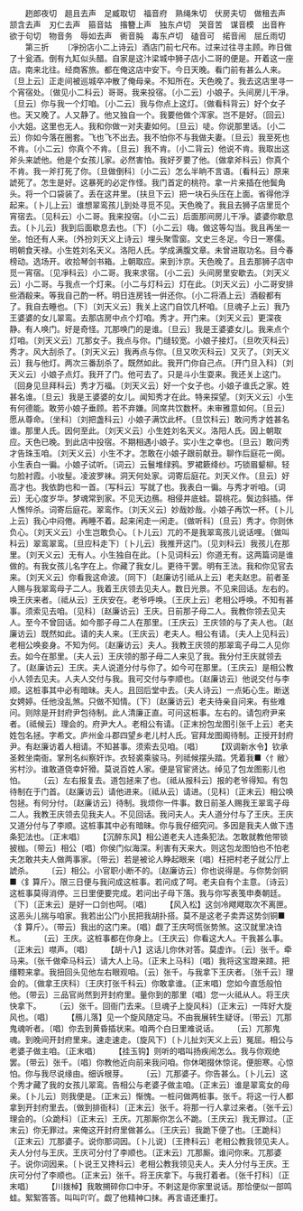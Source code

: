 <!-- { "loadSidebar": true } -->
　　趔郎夜切　趄且去声　足臧取切　福音府　熟绳朱切　伏房夫切　做租去声　颔含去声　刃仁去声　箍音姑　揝簪上声　独东卢切　哭音苦　谋音模　出音杵　欲于句切　物音务　辱如去声　衠音肫　毒东卢切　磕音可　掿音闹　屈丘雨切
　　第三折
　　〔凈扮店小二上诗云〕酒店门前七尺布。过来过往寻主顾。昨日做了十瓮酒。倒有九缸似头醋。自家是这汴梁城中狮子店小二哥的便是。开着这一座店。南来北往。经商客旅。都在俺这店中安下。今日天晚。看门前有甚么人来。〔旦上云〕正走间被巡城卒冲散了俺母亲。不知所在。天色晚了。我去这店里寻一个宵宿处。〔做见小二科云〕哥哥。我来投宿。〔小二云〕小娘子。头间房儿干凈。〔旦云〕你与我一个灯咱。〔小二云〕我与你点上这灯。〔做看科背云〕好个女子也。天又晚了。人又静了。他又独自一个。我要他做个浑家。岂不是好。〔回云〕小大姐。这里也无人。我和你做一对夫妻如何。〔旦云〕唗。你说那里话。〔小二云〕你如今落在圈套。飞也飞不出去。我不怕你不与我做夫妻。〔旦云〕我至死也不肯。〔小二云〕你真个不肯。〔旦云〕我不肯。〔小二背云〕他说不肯。我取出这斧头来諕他。他是个女孩儿家。必然害怕。我好歹要了他。〔做拿斧科云〕你真个不肯。我一斧打死了你。〔旦做倒科〕〔小二云〕怎么半晌不言语。〔看科云〕原来諕死了。怎生是好。这暴死的必定作怪。我门首定的桃符。拿一片来插在他鬓角头。将一个口袋装了。丢在这井里。〔扶旦下云〕把一块石头压在上面。省得他浮起来。〔卜儿上云〕谁想翠鸾孩儿到处寻觅不见。天色晚了。我且去狮子店里觅个宵宿去。〔见科云〕小二哥。我来投宿。〔小二云〕后面那间房儿干凈。婆婆你歇息去。〔卜儿云〕我到后面歇息去也。〔下〕〔小二云〕嗨。做这等勾当。我且再坐一坐。怕还有人来。〔外扮刘天义上诗云〕埋头聚雪窗。文史三冬足。今日一寒儒。明朝食天禄。小生姓刘名天义。洛阳人氏。学成满腹文章。未曾进取功名。目今春榜动。选场开。收拾琴剑书箱。上朝取应。来到汴京。天色晚了。且去那狮子店中觅一宵宿。〔见凈科云〕小二哥。我来求宿。〔小二云〕头间房里安歇去。〔刘天义云〕小二哥。与我点一个灯来。〔小二与灯科云〕灯在此。〔刘天义云〕小二哥安排些酒殽来。等我自己酌一杯。明日连房钱一倂还你。〔小二将酒上云〕酒殽都有了。我自去睡也。〔下〕〔刘天义云〕我关上这门自饮几杯咱。〔旦魂子上云〕我乃王婆婆的女儿翠鸾。去那店房中点个灯咱。秀才。开门来。〔刘天义云〕更深夜静。有人唤门。好是奇怪。兀那唤门的是谁。〔旦云〕我是王婆婆女儿。我来点个灯咱。〔刘天义云〕兀那女子。我点与你。门缝较宽。小娘子接灯。〔旦吹灭科云〕秀才。风大刮杀了。〔刘天义云〕我再点与你。〔旦又吹灭科云〕又灭了。〔刘天义云〕我与他灯。两次三番刮杀了。既然如此。我开门你自己点。〔开门旦入科〕〔刘天义云〕小娘子点灯。我开了门。他可去了。只是斗小生耍来。我还关上这门。〔回身见旦拜科云〕秀才万福。〔刘天义云〕好一个女子也。小娘子谁氏之家。姓甚名谁。〔旦云〕我是王婆婆的女儿。闻知秀才在此。特来探望。〔刘天义云〕小生有何德能。敢劳小娘子垂顾。若不弃嫌。同席共饮数杯。未审雅意如何。〔旦云〕愿从尊命。〔坐科〕〔刘把盏科云〕小娘子满饮此杯。〔旦饮科云〕敢问秀才姓甚名谁。那里人氏。因何至此。〔刘天义云〕小生姓刘名天义。洛阳人氏。因上朝取应。天色已晚。到此店中投宿。不期相遇小娘子。实小生之幸也。〔旦云〕敢问秀才告珠玉咱。〔刘天义云〕小生不才。怎敢在小娘子跟前献丑。聊作后庭花一阕。小生表白一徧。小娘子试听。〔词云〕云鬟堆绿鸦。罗裙簌绛纱。巧锁眉颦柳。轻匀脸衬霞。小妆髽。凌波罗袜。洞天何处家。词寄后庭花。刘天义作。〔旦云〕好高才也。我依韵也和一首。〔写科云〕写就了也。我表白一徧。与秀才听咱。〔词云〕无心度岁华。梦魂常到家。不见天边鴈。相侵井底蛙。碧桃花。鬓边斜插。伴人憔悴杀。词寄后庭花。翠鸾作。〔刘天义云〕妙哉妙哉。小娘子再饮一杯。〔卜儿上云〕我心中闷倦。再睡不着。起来闲走一闲走。〔做听科〕〔旦云〕秀才。你则休负心。〔刘天义云〕小生岂敢负心。〔卜儿云〕兀的不是我翠鸾孩儿说话哩。〔做叫科云〕翠鸾翠鸾。〔旦应科走下〕〔卜儿云〕我推开这门。〔见刘科云〕我孩儿在那里。〔刘天义云〕无有人。小生独自在此。〔卜见词科云〕你道无有。这两篇词是谁做的。有我女孩儿名字在上。你藏了我女儿。更待干罢。明有王法。我和你见官去来。〔刘天义云〕你看我这命波。〔同下〕〔赵廉访引祗从上云〕老夫赵忠。前者圣人赐与我翠鸾母子二人。我着王庆领去见夫人。数日光景。不见来回话。左右的。唤王庆来者。〔祗从云〕王庆安在。老爷呼唤。〔王庆上云〕老相公呼唤。不知有甚事。须索见去咱。〔见科〕〔赵廉访云〕王庆。日前那子母二人。我教你领去见夫人。至今不曾回话。如今那子母二人在那里。〔王庆云〕王庆领的与了夫人也。〔赵廉访云〕既然如此。请的夫人来。〔王庆云〕老夫人。相公有请。〔夫人上见科云〕老相公唤妾身。不知为何。〔赵廉访云〕夫人。我教王庆领的那翠鸾子母二人见你去。如今在那里。〔夫人云〕王庆领的那子母二人来见了我。我分付王庆就领去了。〔赵廉访云〕王庆。夫人说道分付与你了。如今可在那里。〔王庆云〕是相公教小人领去见夫。人夫人交付与我。我可交付与李顺也。〔赵廉访云〕他说交付与李顺。这桩事其中必有暗昧。夫人。且回后堂中去。〔夫人诗云〕一点妬心生。断送女娉婷。任他没乱煞。只做不知情。〔下〕〔赵廉访云〕老夫待亲自问来。有些难问。则除是开封府尹包待制。此人清廉正直。可问这桩事。左右的。请包府尹来者。〔祗候云〕理会的。府尹大人。老相公有请。〔正末扮包龙图引张千上云〕老夫姓包名拯。字希文。庐州金斗郡四望乡老儿村人氏。官拜龙图阁待制。正授开封府尹。有赵廉访着人相请。不知甚事。须索去见咱。〔唱〕
　　【双调新水令】钦承圣敕坐南衙。掌刑名纠察奸诈。衣轻裘乘骏马。列祗候摆头踏。凭着我■〈忄敝〉劣村沙。谁敢道侥幸奸猾。莫说百姓人家。便是官宦贤达。绰见了包龙图影儿也怕。
　　〔云〕左右报复去。道包拯来了也。〔祗从报科云〕报的老爷得知。有包待制在于门首。〔赵廉访云〕请他进来。〔祗从云〕请进。〔见科〕〔正末云〕相公唤包拯。有何分付。〔赵廉访云〕待制。我烦你一件事。数日前圣人赐我王翠鸾子母二人。我教王庆领去见我夫人。不见回话。我问夫人。夫人道分付与了王庆。王庆又道分付与了李顺。这桩事其中必有暗昧。你与我仔细究问。多因是我夫人做下违条犯法也。〔正末唱〕
　　【沉醉东风】相公道老夫人违条犯法。怎敢就教他带锁披枷。〔带云〕相公〔唱〕你侯门似海深。利害有天来大。则这包龙图怕也不怕老夫怎敢共夫人做两事家。〔带云〕若是被论人睁起眼来〔唱〕枉把村老子就公厅上諕杀。
　　〔云〕相公。小官职小断不的。〔赵廉访云〕你也说得是。与你势剑铜■〈釒算斤〉。限三日便与我问成这桩事。若问成了呵。老夫自有个主意。〔诗云〕这桩事莫得消停。三日里便要完成。若问出子母下落。我与你写表笺申奏朝廷。〔下〕〔正末云〕是好一口剑也呵。〔唱〕
　　【风入松】这剑冷飕飕取次不离匣。这恶头儿揣与咱家。我若出公门小民把我胡扑搭。莫不是这老子卖弄这势剑铜■〈釒算斤〉。〔带云〕我出的这门来。〔唱〕觑了王庆呵慌张势煞。这汉就里决诌札。
　　〔云〕王庆。这桩事都在你身上。〔王庆云〕你看这大人。干我甚么事。〔正末云〕噤声。〔唱〕
　　【胡十八】这话儿你休对答。莫虚诈。〔云〕张千。牵马来。〔张千做牵马科云〕请大人上马。〔正末上马科〕〔唱〕我将这宝蹬来蹅。把缰鞚来拿。我扭回头见他左右眼观咱。〔云〕张千。与我拿下王庆者。〔张千云〕理会的。〔做拿王庆科〕〔王庆打张千科云〕你敢拿谁。〔正末唱〕您如今直恁般怕他。〔带云〕三品官尚然到开封府里。量你到的那里〔唱〕您一火祗从人。将王庆快拿下。
　　〔云〕张千。回衙门去来。〔旦魂子上旋风科〕〔正末云〕一阵好大旋风也。〔唱〕
　　【鴈儿落】见一个旋风随定马。不由我展转生疑讶。〔带云〕兀那鬼魂听者。〔唱〕你去到黄昏插状来。咱两个白日里难说话。
　　〔云〕兀那鬼魂。到晚间开封府里来。速走速走。〔旋风下〕〔卜儿扯刘天义上云〕冤屈。相公与老婆子做主咱。〔正末唱〕
　　【挂玉钩】则听的唱叫扬疾闹怎么。我与你观绝罢。〔带云〕张千。〔唱〕你教他近向前来我问咱。你休喝掇休惊诧。便胆寒。心惊怕。你与我尽说缘由。细诉根芽。
　　〔云〕兀那婆子。你告甚么。〔卜儿云〕这个秀才藏了我的女孩儿翠鸾。告相公与老婆子做主咱。〔正末云〕谁是翠鸾女的母亲。〔卜儿云〕则我便是。〔正末云〕惭愧。一桩问做两桩事。张千。将这一行人都拿到开封府里去。〔做到排衙科〕〔正末云〕张千。将那一行人拿过来者。〔张千云〕理会的。〔众跪科〕〔正末云〕王庆。兀那厮你怎么不跪。〔王庆云〕我无罪过。〔正末云〕你无罪过。来俺这开封府里做甚么。〔王庆云〕我跪下便了也。〔王跪科〕〔正末云〕兀那婆子。说你那词因。〔卜儿说〕〔王搀科云〕老相公教我领见夫人。夫人分付与王庆。王庆可分付了李顺也。〔正末云〕兀那厮。谁问你来。兀那婆子。说你词因来。〔卜说王又搀科云〕老相公教我领见夫人。夫人分付与王庆。王庆可分付了李顺也。〔正末云〕张千。将王庆拿下。与我打着者。〔张千打科〕〔正末唱〕
　　【川拨棹】我敢搠碎你口中牙。不剌这是你家里说话。那恰便似一部鸣蛙。絮絮答答。叫叫吖吖。觑了他精神口抹。再言语还重打。
